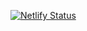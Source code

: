 [![Netlify Status](https://api.netlify.com/api/v1/badges/054b3732-f79f-4813-8263-d2f0def88721/deploy-status)](https://app.netlify.com/sites/jsstudyplan/deploys)
